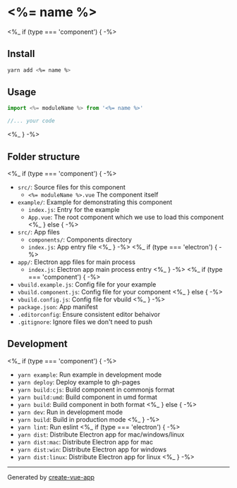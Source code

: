 # <%= name %>

<%_ if (type === 'component') { -%>
## Install

```bash
yarn add <%= name %>
```

## Usage

```js
import <%= moduleName %> from '<%= name %>'

//... your code
```
<%_ } -%>

## Folder structure

<%_ if (type === 'component') { -%>
- `src/`: Source files for this component
  - `<%= moduleName %>.vue` The component itself
- `example/`: Example for demonstrating this component
  - `index.js`: Entry for the example
  - `App.vue`: The root component which we use to load this component
<%_ } else { -%>
- `src/`: App files
  - `components/`: Components directory
  - `index.js`: App entry file
<%_ } -%>
<%_ if (type === 'electron') { -%>
- `app/`: Electron app files for main process
  - `index.js`: Electron app main process entry
<%_ } -%>
<%_ if (type === 'component') { -%>
- `vbuild.example.js`: Config file for your example
- `vbuild.component.js`: Config file for your component
<%_ } else { -%>
- `vbuild.config.js`: Config file for vbuild
<%_ } -%>
- `package.json`: App manifest
- `.editorconfig`: Ensure consistent editor behaivor
- `.gitignore`: Ignore files we don't need to push

## Development

<%_ if (type === 'component') { -%>
- `yarn example`: Run example in development mode
- `yarn deploy`: Deploy example to gh-pages
- `yarn build:cjs`: Build component in commonjs format
- `yarn build:umd`: Build component in umd format
- `yarn build`: Build component in both format
<%_ } else { -%>
- `yarn dev`: Run in development mode
- `yarn build`: Build in production mode
<%_ } -%>
- `yarn lint`: Run eslint
<%_ if (type === 'electron') { -%>
- `yarn dist`: Distribute Electron app for mac/windows/linux
- `yarn dist:mac`: Distribute Electron app for mac
- `yarn dist:win`: Distribute Electron app for windows
- `yarn dist:linux`: Distribute Electron app for linux
<%_ } -%>

---

Generated by [create-vue-app](https://github.com/egoist/create-vue-app)
